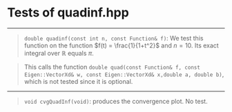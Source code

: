 # Tests of quadinf.hpp

***
> `double quadinf(const int n, const Function& f)`: We test this function on the function $f(t) =  \frac{1}{1+t^2}$ and $n = 10$. Its exact integral over $\mathbb{R}$ equals $\pi$. 

> This calls the function 
`double quad(const Function& f, const Eigen::VectorXd& w, const Eigen::VectorXd& x,double a, double b)`, which is not tested since it is optional. 

***

> `void cvgQuadInf(void)`: produces the convergence plot. No test.